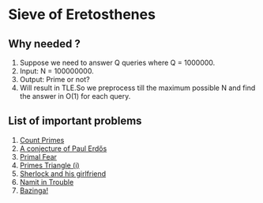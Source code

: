 # Sieve of Eretosthenes
## Why needed ?
1. Suppose we need to answer Q queries where Q = 1000000.
2. Input: N = 100000000.
3. Output: Prime or not?
4. Will result in TLE.So we preprocess till the maximum possible N and find the answer in O(1) for each query.
## List of important problems
1. [Count Primes](https://leetcode.com/problems/count-primes/description/)
2. [A conjecture of Paul Erdős](https://www.spoj.com/problems/HS08PAUL/)
3. [Primal Fear](https://www.spoj.com/problems/VECTAR8/)
4. [Primes Triangle (i)](https://www.spoj.com/problems/PTRI/)
5. [Sherlock and his girlfriend](https://codeforces.com/contest/776/problem/B)
6. [Namit in Trouble](https://www.spoj.com/problems/NGIRL/)
7. [Bazinga!](https://www.spoj.com/problems/DCEPC505/)